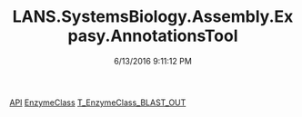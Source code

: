 ﻿---
title: LANS.SystemsBiology.Assembly.Expasy.AnnotationsTool
date: 6/13/2016 9:11:12 PM
---

[API](T-LANS.SystemsBiology.Assembly.Expasy.AnnotationsTool.API.html)
[EnzymeClass](T-LANS.SystemsBiology.Assembly.Expasy.AnnotationsTool.EnzymeClass.html)
[T_EnzymeClass_BLAST_OUT](T-LANS.SystemsBiology.Assembly.Expasy.AnnotationsTool.T_EnzymeClass_BLAST_OUT.html)
